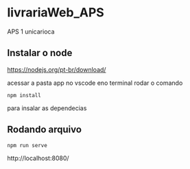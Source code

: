 # livrariaWeb_APS
 APS 1 unicarioca

 ## Instalar o node
 https://nodejs.org/pt-br/download/

 acessar a pasta app no vscode eno terminal rodar o comando 

 `npm install`
 
 para insalar as dependecias

 ## Rodando arquivo

 `npm run serve`

http://localhost:8080/


